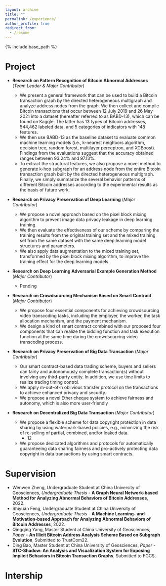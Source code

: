 ```yaml
---
layout: archive
title: ""
permalink: /experience/
author_profile: true
redirect_from:
  - /resume
---
```


{% include base_path %}

Project
======

* **Research on Pattern Recognition of Bitcoin Abnormal Addresses** (*Team Leader & Major Contributor*)
  * We present a general framework that can be used to build a Bitcoin transaction graph by the directed heterogeneous multigraph and analyze address nodes from the graph. We then collect and compile Bitcoin transactions that occur between 12 July 2019 and 26 May 2021 into a dataset (hereafter referred to as BABD-13), which can be found on Kaggle. The latter has 13 types of Bitcoin addresses, 544,462 labeled data, and 5 categories of indicators with 148 features. 
  * We then use BABD-13 as the baseline dataset to evaluate common machine learning models (i.e., k-nearest neighbors algorithm, decision tree, random forest, multilayer perceptron, and XGBoost). Findings from the evaluations suggest that the accuracy obtained ranges between 93.24% and 97.13%. 
  * To extract the structural features, we also propose a novel method to generate k-hop subgraph for an address node from the entire Bitcoin transaction graph built by the directed heterogeneous multigraph. Finally, we simply summarize the several behavior patterns of different Bitcoin addresses according to the experimental results as the basis of future work.

* **Research on Privacy Preservation of Deep Learning** (*Major Contributor*)
  * We propose a novel approach based on the pixel block mixing algorithm to prevent image data privacy leakage in deep learning training. 
  * We then evaluate the effectiveness of our scheme by comparing the training results from the original training set and the mixed training set from the same dataset with the same deep learning model structures and parameters. 
  * We also apply data augmentation to the mixed training set, transformed by the pixel block mixing algorithm, to improve the training effect for the deep learning models.

* **Research on Deep Learning Adversarial Example Generation Method** (*Major Contributor*)
  * Pending

* **Research on Crowdsourcing Mechanism Based on Smart Contract** (*Major Contributor*)
  * We propose four essential components for achieving crowdsourcing video transcoding tasks, including the employer, the worker, the task allocation mechanism, and the payment mechanism.
  * We design a kind of smart contract combined with our proposed four components that can realize the bidding function and task execution function at the same time during the crowdsourcing video transcoding process.

* **Research on Privacy Preservation of Big Data Transaction** (*Major Contributor*)
  * Our smart contract-based data trading scheme, buyers and sellers can fairly and autonomously complete transaction(s)
without involving any third-party entity. In addition, we use time limits to realize trading timing control.
  * We apply m-out-of-n oblivious transfer protocol on the transactions to achieve enhanced privacy and security.
  * We propose a novel Ether cheque system to achieve fairness and autonomy, which is also more user-friendly

* **Research on Decentralized Big Data Transaction** (*Major Contributor*)
  * We propose a flexible scheme for data copyright protection in data sharing by using watermark-based policies, e.g., minimizing the risk of re-selling of partial, combined, and/or leaked data.
    *   12
  * We propose dedicated algorithms and protocols for automatically guaranteeing data sharing fairness and pro-actively protecting data copyright in data transactions by using smart contracts.


Supervision
======

* Wenwen Zheng, Undergraduate Student at China University of Geosciences, *Undergraduate Thesis* - **A Graph Neural Network-based Method for Analyzing Abnormal Behaviors of Bitcoin Addresses**, 2022.
* Shiyuan Feng, Undergraduate Student at China University of Geosciences, *Undergraduate Thesis* - **A Machine Learning- and Motivation-based Approach for Analyzing Abnormal Behaviors of Bitcoin Addresses**, 2022.
* Qingqing Yang, Master Student at China University of Geosciences, *Paper* - **An Illicit Bitcoin Address Analysis Scheme Based on Subgraph Evolution**, Submitted to TrustCom22.
* Ding Bao, Master Student at China University of Geosciences, *Paper* - **BTC-Shadow: An Analysis and Visualization System for Exposing Implicit Behaviors in Bitcoin Transaction Graphs**, Submitted to FGCS.

Intership
======

  
